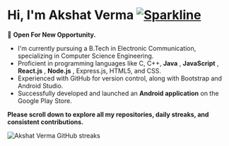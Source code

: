 # Hi, I'm Akshat Verma [![Sparkline](https://stars.medv.io/Naereen/badges.svg)](https://stars.medv.io/Naereen/badges)

💜 **Open For New Opportunity.**

- I'm currently pursuing a B.Tech in Electronic Communication, specializing in Computer Science Engineering.
- Proficient in programming languages like C, C++, **Java** , **JavaScript** , **React.js** , **Node.js** , Express.js, HTML5, and CSS.
- Experienced with GitHub for version control, along with Bootstrap and Android Studio.
- Successfully developed and launched an **Android application** on the Google Play Store.

**Please scroll down to explore all my repositories, daily streaks, and consistent contributions.**

![Akshat Verma GitHub streaks](https://github-readme-stats.vercel.app/api?username=akshatverma1&show_icons=true&theme=radical)
